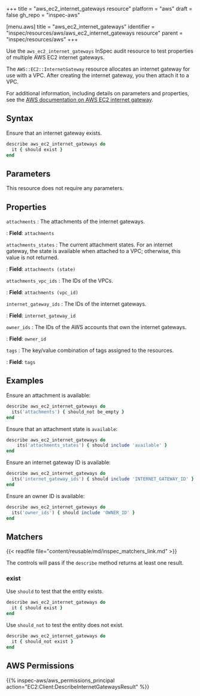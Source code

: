 +++
title = "aws_ec2_internet_gateways resource"
platform = "aws"
draft = false
gh_repo = "inspec-aws"

[menu.aws]
title = "aws_ec2_internet_gateways"
identifier = "inspec/resources/aws/aws_ec2_internet_gateways resource"
parent = "inspec/resources/aws"
+++

Use the `aws_ec2_internet_gateways` InSpec audit resource to test properties of multiple AWS EC2 internet gateways.

The `AWS::EC2::InternetGateway` resource allocates an internet gateway for use with a VPC. After creating the internet gateway, you then attach it to a VPC.

For additional information, including details on parameters and properties, see the [AWS documentation on AWS EC2 internet gateway](https://docs.aws.amazon.com/AWSCloudFormation/latest/UserGuide/aws-resource-ec2-internetgateway.html).

## Syntax

Ensure that an internet gateway exists.

```ruby
describe aws_ec2_internet_gateways do
  it { should exist }
end
```

## Parameters

This resource does not require any parameters.

## Properties

`attachments`
: The attachments of the internet gateways.

: **Field**: `attachments`

`attachments_states`
: The current attachment states. For an internet gateway, the state is available when attached to a VPC; otherwise, this value is not returned.

: **Field**: `attachments (state)`

`attachments_vpc_ids`
: The IDs of the VPCs.

: **Field**: `attachments (vpc_id)`

`internet_gateway_ids`
: The IDs of the internet gateways.

: **Field**: `internet_gateway_id`

`owner_ids`
: The IDs of the AWS accounts that own the internet gateways.

: **Field**: `owner_id`

`tags`
: The key/value combination of tags assigned to the resources.

: **Field**: `tags`

## Examples

Ensure an attachment is available:

```ruby
describe aws_ec2_internet_gateways do
  its('attachments') { should_not be_empty }
end
```

Ensure that an attachment state is `available`:

```ruby
describe aws_ec2_internet_gateways do
    its('attachments_states') { should include 'available' }
end
```

Ensure an internet gateway ID is available:

```ruby
describe aws_ec2_internet_gateways do
  its('internet_gateway_ids') { should include 'INTERNET_GATEWAY_ID' }
end
```

Ensure an owner ID is available:

```ruby
describe aws_ec2_internet_gateways do
  its('owner_ids') { should include 'OWNER_ID' }
end
```

## Matchers

{{< readfile file="content/reusable/md/inspec_matchers_link.md" >}}

The controls will pass if the `describe` method returns at least one result.

### exist

Use `should` to test that the entity exists.

```ruby
describe aws_ec2_internet_gateways do
  it { should exist }
end
```

Use `should_not` to test the entity does not exist.

```ruby
describe aws_ec2_internet_gateways do
  it { should_not exist }
end
```

## AWS Permissions

{{% inspec-aws/aws_permissions_principal action="EC2:Client:DescribeInternetGatewaysResult" %}}
